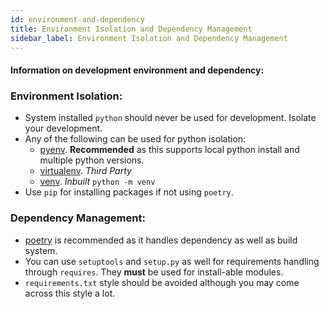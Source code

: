 ```yaml
---
id: environment-and-dependency
title: Environment Isolation and Dependency Management
sidebar_label: Environment Isolation and Dependency Management
---
```


#### Information on development environment and dependency:

### Environment Isolation:

* System installed `python` should never be used for development. Isolate your development.
* Any of the following can be used for python isolation:
    - [pyenv](https://github.com/pyenv/pyenv). **Recommended** as this supports local python install and multiple python versions.
    - [virtualenv](https://virtualenv.pypa.io/en/latest/). _Third Party_
    - [venv](https://docs.python.org/3/tutorial/venv.html). _Inbuilt_ `python -m venv`
* Use `pip` for installing packages if not using `poetry`.



### Dependency Management:

* [poetry](https://python-poetry.org/) is recommended as it handles dependency as well as build system.
* You can use `setuptools` and `setup.py` as well for requirements handling through `requires`. They **must** be used for install-able modules.
* `requirements.txt`  style should be avoided although you may come across this style a lot.
